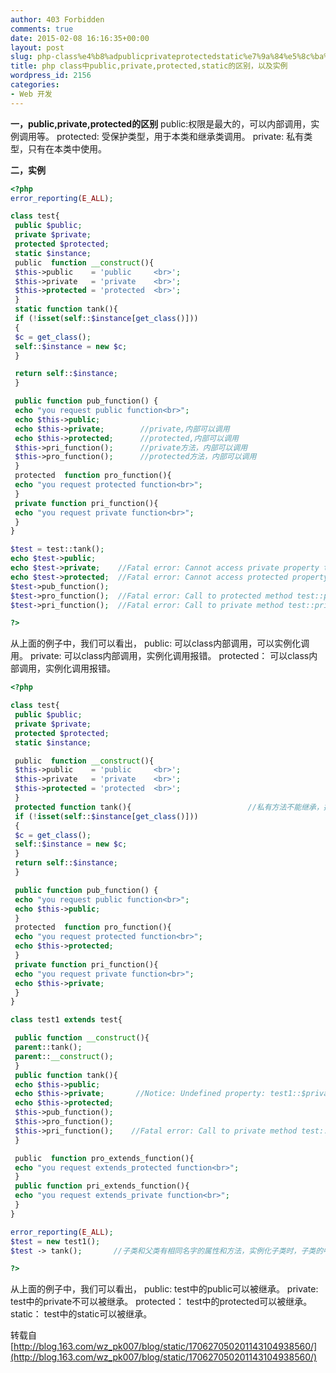 ```yaml
---
author: 403 Forbidden
comments: true
date: 2015-02-08 16:16:35+00:00
layout: post
slug: php-class%e4%b8%adpublicprivateprotectedstatic%e7%9a%84%e5%8c%ba%e5%88%ab%ef%bc%8c%e4%bb%a5%e5%8f%8a%e5%ae%9e%e4%be%8b
title: php class中public,private,protected,static的区别，以及实例
wordpress_id: 2156
categories:
- Web 开发
---
```

**一，public,private,protected的区别**
public:权限是最大的，可以内部调用，实例调用等。
protected: 受保护类型，用于本类和继承类调用。
private: 私有类型，只有在本类中使用。

**二，实例**
```php
<?php
error_reporting(E_ALL);

class test{
 public $public;
 private $private;
 protected $protected;
 static $instance;
 public  function __construct(){
 $this->public    = 'public     <br>';
 $this->private   = 'private    <br>';
 $this->protected = 'protected  <br>';
 }
 static function tank(){
 if (!isset(self::$instance[get_class()]))
 {
 $c = get_class();
 self::$instance = new $c;
 }

 return self::$instance;
 }    

 public function pub_function() {
 echo "you request public function<br>";
 echo $this->public;
 echo $this->private;        //private,内部可以调用
 echo $this->protected;      //protected,内部可以调用
 $this->pri_function();      //private方法，内部可以调用
 $this->pro_function();      //protected方法，内部可以调用
 }
 protected  function pro_function(){
 echo "you request protected function<br>";
 }
 private function pri_function(){
 echo "you request private function<br>";
 }
}

$test = test::tank();
echo $test->public;
echo $test->private;    //Fatal error: Cannot access private property test::$private
echo $test->protected;  //Fatal error: Cannot access protected property test::$protected
$test->pub_function();
$test->pro_function();  //Fatal error: Call to protected method test::pro_function() from context
$test->pri_function();  //Fatal error: Call to private method test::pri_function() from context

?>
```

从上面的例子中，我们可以看出，
public:    可以class内部调用，可以实例化调用。
private:   可以class内部调用，实例化调用报错。
protected：  可以class内部调用，实例化调用报错。

```php
<?php

class test{
 public $public;
 private $private;
 protected $protected;
 static $instance;

 public  function __construct(){
 $this->public    = 'public     <br>';
 $this->private   = 'private    <br>';
 $this->protected = 'protected  <br>';
 }
 protected function tank(){                          //私有方法不能继承，换成public,protected
 if (!isset(self::$instance[get_class()]))
 {
 $c = get_class();
 self::$instance = new $c;
 }
 return self::$instance;
 }    

 public function pub_function() {
 echo "you request public function<br>";
 echo $this->public;
 }
 protected  function pro_function(){
 echo "you request protected function<br>";
 echo $this->protected;
 }
 private function pri_function(){
 echo "you request private function<br>";
 echo $this->private;
 }
}

class test1 extends test{

 public function __construct(){
 parent::tank();
 parent::__construct();
 }
 public function tank(){
 echo $this->public;
 echo $this->private;       //Notice: Undefined property: test1::$private
 echo $this->protected;
 $this->pub_function();
 $this->pro_function();
 $this->pri_function();    //Fatal error: Call to private method test::pri_function() from context 'test1'
 }

 public  function pro_extends_function(){
 echo "you request extends_protected function<br>";
 }
 public function pri_extends_function(){
 echo "you request extends_private function<br>";
 }
}

error_reporting(E_ALL);
$test = new test1();
$test -> tank();       //子类和父类有相同名字的属性和方法，实例化子类时，子类的中的属性和方法会盖掉父类的。

?>
```

从上面的例子中，我们可以看出，
public:    test中的public可以被继承。
private:   test中的private不可以被继承。
protected：  test中的protected可以被继承。
static：        test中的static可以被继承。

转载自 [http://blog.163.com/wz_pk007/blog/static/170627050201143104938560/](http://blog.163.com/wz_pk007/blog/static/170627050201143104938560/)
